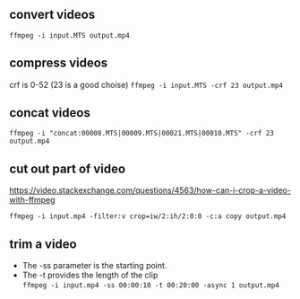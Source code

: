 ## convert videos
```ffmpeg -i input.MTS output.mp4```

## compress videos
crf is 0-52 (23 is a good choise)
```ffmpeg -i input.MTS -crf 23 output.mp4```

## concat videos
```ffmpeg -i "concat:00008.MTS|00009.MTS|00021.MTS|00010.MTS" -crf 23  output.mp4```

## cut out part of video
https://video.stackexchange.com/questions/4563/how-can-i-crop-a-video-with-ffmpeg

```ffmpeg -i input.mp4 -filter:v crop=iw/2:ih/2:0:0 -c:a copy output.mp4```


## trim a video
- The -ss parameter is the starting point.
- The -t provides the length of the clip  
```ffmpeg -i input.mp4 -ss 00:00:10 -t 00:20:00 -async 1 output.mp4```
